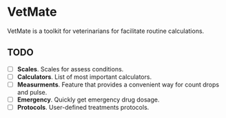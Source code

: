 # VetMate

VetMate is a toolkit for veterinarians for facilitate routine calculations.

## TODO
- [ ] **Scales**. Scales for assess conditions.
- [ ] **Calculators**. List of most important calculators.
- [ ] **Measurments**. Feature that provides a convenient way for count drops and pulse.
- [ ] **Emergency**. Quickly get emergency drug dosage.
- [ ] **Protocols**. User-defined treatments protocols.
